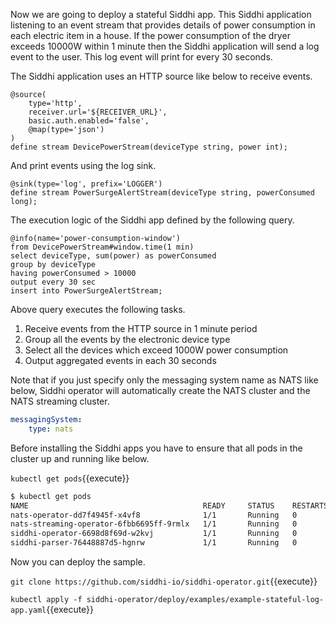 Now we are going to deploy a stateful Siddhi app. This Siddhi application listening to an event stream that provides details of power consumption in each electric item in a house. If the power consumption of the dryer exceeds 10000W within 1 minute then the Siddhi application will send a log event to the user. This log event will print for every 30 seconds.

The Siddhi application uses an HTTP source like below to receive events.

```programming
@source(
    type='http',
    receiver.url='${RECEIVER_URL}',
    basic.auth.enabled='false',
    @map(type='json')
)
define stream DevicePowerStream(deviceType string, power int);
```

And print events using the log sink.

```programming
@sink(type='log', prefix='LOGGER') 
define stream PowerSurgeAlertStream(deviceType string, powerConsumed long);
```

The execution logic of the Siddhi app defined by the following query.

```programming
@info(name='power-consumption-window')  
from DevicePowerStream#window.time(1 min) 
select deviceType, sum(power) as powerConsumed
group by deviceType
having powerConsumed > 10000
output every 30 sec
insert into PowerSurgeAlertStream;
```

Above query executes the following tasks.
1. Receive events from the HTTP source in 1 minute period
1. Group all the events by the electronic device type
1. Select all the devices which exceed 1000W power consumption
1. Output aggregated events in each 30 seconds

Note that if you just specify only the messaging system name as NATS like below, Siddhi operator will automatically create the NATS cluster and the NATS streaming cluster.

```yaml
messagingSystem:
    type: nats
```

Before installing the Siddhi apps you have to ensure that all pods in the cluster up and running like below.

`kubectl get pods`{{execute}}

```sh
$ kubectl get pods
NAME                                       READY     STATUS    RESTARTS   AGE
nats-operator-dd7f4945f-x4vf8              1/1       Running   0          10m
nats-streaming-operator-6fbb6695ff-9rmlx   1/1       Running   0          10m
siddhi-operator-6698d8f69d-w2kvj           1/1       Running   0          10m
siddhi-parser-76448887d5-hgnrw             1/1       Running   0          10m
```

Now you can deploy the sample.

`git clone https://github.com/siddhi-io/siddhi-operator.git`{{execute}}

`kubectl apply -f siddhi-operator/deploy/examples/example-stateful-log-app.yaml`{{execute}}
